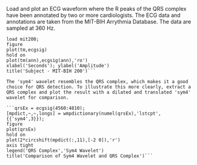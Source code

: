 Load and plot an ECG waveform where the R peaks of the QRS complex have been annotated by two or more cardiologists. The ECG data and annotations are taken from the MIT-BIH Arrythmia Database. The data are sampled at 360 Hz.

```
load mit200;
figure
plot(tm,ecgsig)
hold on
plot(tm(ann),ecgsig(ann),'ro')
xlabel('Seconds'); ylabel('Amplitude')
title('Subject - MIT-BIH 200')```

The 'sym4' wavelet resembles the QRS complex, which makes it a good choice for QRS detection. To illustrate this more clearly, extract a QRS complex and plot the result with a dilated and translated 'sym4' wavelet for comparison.

```qrsEx = ecgsig(4560:4810);
[mpdict,~,~,longs] = wmpdictionary(numel(qrsEx),'lstcpt',{{'sym4',3}});
figure
plot(qrsEx)
hold on
plot(2*circshift(mpdict(:,11),[-2 0]),'r')
axis tight
legend('QRS Complex','Sym4 Wavelet')
title('Comparison of Sym4 Wavelet and QRS Complex')```



